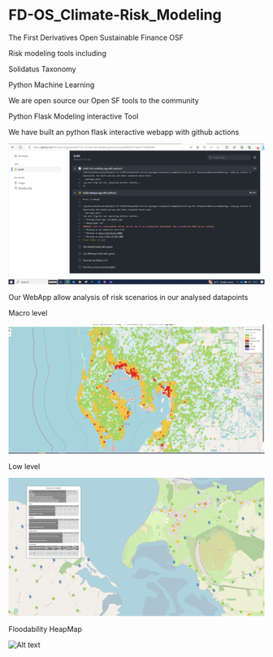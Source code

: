 # FD-OS_Climate-Risk_Modeling
The First Derivatives Open Sustainable Finance OSF 

Risk modeling tools including

  Solidatus Taxonomy 
  
   
  Python Machine Learning
  
  We are open source our Open SF tools to the community


  Python Flask Modeling interactive Tool


  We have built an python flask interactive webapp with github actions

![Alt text](images/interactive-build-github.png?raw=true "Interactive build")

  Our WebApp allow analysis of risk scenarios in our analysed datapoints

  
  Macro level

![Alt text](images/floodability-macro-level.png?raw=true "Floodability risk macro-level")



  Low level

![Alt text](images/floodability-low-level.png?raw=true "Property detail low-level")



  Floodability HeapMap

![Alt text](images/floodability-heapmap.png?raw=true "Floodability HeapMap")
